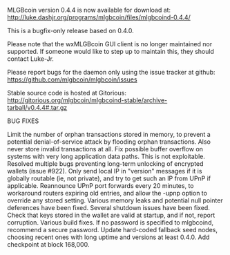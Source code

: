 MLGBcoin version 0.4.4 is now available for download at:
http://luke.dashjr.org/programs/mlgbcoin/files/mlgbcoind-0.4.4/

This is a bugfix-only release based on 0.4.0.

Please note that the wxMLGBcoin GUI client is no longer maintained nor supported. If someone would like to step up to maintain this, they should contact Luke-Jr.

Please report bugs for the daemon only using the issue tracker at github:
https://github.com/mlgbcoin/mlgbcoin/issues

Stable source code is hosted at Gitorious:
http://gitorious.org/mlgbcoin/mlgbcoind-stable/archive-tarball/v0.4.4#.tar.gz

BUG FIXES

Limit the number of orphan transactions stored in memory, to prevent a potential denial-of-service attack by flooding orphan transactions. Also never store invalid transactions at all.
Fix possible buffer overflow on systems with very long application data paths. This is not exploitable.
Resolved multiple bugs preventing long-term unlocking of encrypted wallets (issue #922).
Only send local IP in "version" messages if it is globally routable (ie, not private), and try to get such an IP from UPnP if applicable.
Reannounce UPnP port forwards every 20 minutes, to workaround routers expiring old entries, and allow the -upnp option to override any stored setting.
Various memory leaks and potential null pointer deferences have been
fixed.
Several shutdown issues have been fixed.
Check that keys stored in the wallet are valid at startup, and if not,
report corruption.
Various build fixes.
If no password is specified to mlgbcoind, recommend a secure password.
Update hard-coded fallback seed nodes, choosing recent ones with long uptime and versions at least 0.4.0.
Add checkpoint at block 168,000.


